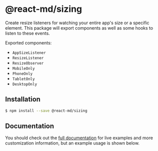 # @react-md/sizing

Create resize listeners for watching your entire app's size or a specific
element. This package will export components as well as some hooks to listen to
these events.

Exported components:

- `AppSizeListener`
- `ResizeListener`
- `ResizeObserver`
- `MobileOnly`
- `PhoneOnly`
- `TabletOnly`
- `DesktopOnly`

## Installation

```sh
$ npm install --save @react-md/sizing
```

<!-- DOCS_REMOVE -->

## Documentation

You should check out the
[full documentation](https://react-md.dev/packages/sizing) for live examples and
more customization information, but an example usage is shown below.

<!-- DOCS_REMOVE_END -->
